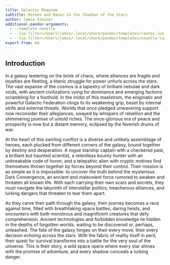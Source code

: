 ```yaml
---
title: Galactic Requiem
subtitle: Heroes and Havoc in the Shadows of the Stars
author: Jamie Steiner
additional-pandoc-arguments:
  - --template novella
  - --lua-filter=/Users/jamie/.local/share/pandoc/templates/rawtex.lua  
  - --lua-filter=/Users/jamie/.local/share/pandoc/templates/novella.lua
export-from: md
---
```


## Introduction

In a galaxy teetering on the brink of chaos, where alliances are fragile and loyalties are fleeting, a titanic struggle for power unfurls across the stars. The vast expanse of the cosmos is a tapestry of brilliant nebulae and dark voids, with ancient civilizations vying for dominance and emerging factions scrambling for a foothold. In the midst of this maelstrom, the enigmatic and powerful Galactic Federation clings to its weakening grip, beset by internal strife and external threats. Worlds that once pledged unwavering support now reconsider their allegiances, swayed by whispers of rebellion and the shimmering promise of untold riches. The once-glorious era of peace and prosperity is now but a distant memory, eclipsed by the feverish drums of war.

At the heart of this swirling conflict is a diverse and unlikely assemblage of heroes, each plucked from different corners of the galaxy, bound together by destiny and desperation. A rogue starship captain with a checkered past, a brilliant but haunted scientist, a relentless bounty hunter with an unbreakable code of honor, and a telepathic alien with cryptic motives find themselves thrown together by forces beyond their control. Their mission is as simple as it is impossible: to uncover the truth behind the mysterious Dark Convergence, an ancient and malevolent force rumored to awaken and threaten all known life. With each carrying their own scars and secrets, they must navigate the labyrinth of interstellar politics, treacherous alliances, and lurking dangers that threaten to tear them apart.

As they carve their path through the galaxy, their journey becomes a race against time, filled with breathtaking space battles, daring heists, and encounters with both monstrous and magnificent creatures that defy comprehension. Ancient technologies and forbidden knowledge lie hidden in the depths of forgotten worlds, waiting to be discovered or, perhaps, unleashed. The fate of the galaxy hinges on their every move, their every decision echoing across the stars. With the fabric of reality itself in peril, their quest for survival transforms into a battle for the very soul of the universe. This is their story, a wild space opera where every star shines with the promise of adventure, and every shadow conceals a lurking danger.

